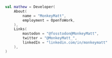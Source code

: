 <!--
**Monkey-Matt/Monkey-Matt** is a ✨ _special_ ✨ repository because its `README.md` (this file) appears on your GitHub profile.

Here are some ideas to get you started:

- 🔭 I’m currently working on ...
- 🌱 I’m currently learning ...
- 👯 I’m looking to collaborate on ...
- 🤔 I’m looking for help with ...
- 💬 Ask me about ...
- 📫 How to reach me: ...
- 😄 Pronouns: ...
- ⚡ Fun fact: ...
-->

```kotlin
val mathew = Developer(
    About(
        name = "MonkeyMatt",
        employment = OpenToWork,
    ),
    Links(
        mastodon = "@fosstodon@MonkeyMatt",
        twitter = "@MonkeyMatt_",
        linkedIn = "linkedin.com/in/monkeymatt"
    ),
)
```
